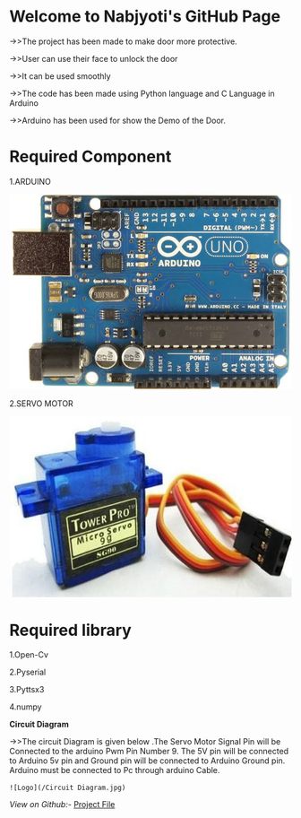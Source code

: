 <h1>Welcome to Nabjyoti's GitHub Page</h1>
->>The project has been made to make door more protective.

->>User can use their face to unlock the door

->>It can be used smoothly

->>The code has been made using Python language and C Language in Arduino

->>Arduino has been used for show the Demo of the Door.

<h1>Required Component</h1>
1.ARDUINO

![Logo](/12/1.jpeg)

2.SERVO MOTOR

![Logo](/12/4.jpg)


<h1>Required library</h1>

1.Open-Cv

2.Pyserial

3.Pyttsx3

4.numpy

**Circuit Diagram**

->>The circuit Diagram is given below .The Servo Motor Signal Pin will be Connected to the arduino Pwm Pin Number 9.
    The 5V pin will be connected to Arduino 5v pin and Ground pin will be connected to Arduino Ground pin.
    Arduino must be connected to Pc through arduino Cable.
    
    ![Logo](/Circuit Diagram.jpg)

*View on Github:-*
[Project File](https://github.com/Nabajyotighosh/Facelocking-Door-Using-Python-and-Arduino-Programing)
